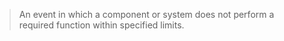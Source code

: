 > An event in which a component or system does not perform a required function within specified limits.